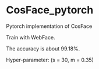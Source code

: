 # CosFace_pytorch
Pytorch implementation of CosFace

Train with WebFace.

The accuracy is about 99.18%.

Hyper-parameter: (s = 30, m = 0.35)

